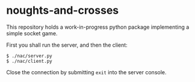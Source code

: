 noughts-and-crosses
===================

This repository holds a work-in-progress python package implementing a simple socket game.

First you shall run the server, and then the client:

    $ ./nac/server.py
    $ ./nac/client.py
    
Close the connection by submitting `exit` into the server console.

